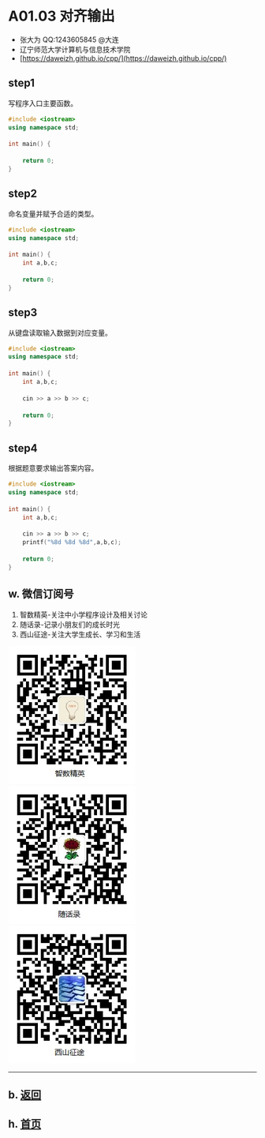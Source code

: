 # A01.03 对齐输出

- 张大为 QQ:1243605845 @大连
- 辽宁师范大学计算机与信息技术学院
- [https://daweizh.github.io/cpp/](https://daweizh.github.io/cpp/) 

## step1

写程序入口主要函数。

~~~cpp
#include <iostream>
using namespace std;

int main() {

    return 0;
}
~~~

## step2

命名变量并赋予合适的类型。

~~~cpp
#include <iostream>
using namespace std;

int main() {
    int a,b,c;

    return 0;
}
~~~

## step3

从键盘读取输入数据到对应变量。

~~~cpp
#include <iostream>
using namespace std;

int main() {
    int a,b,c;

    cin >> a >> b >> c;

    return 0;
}
~~~

## step4

根据题意要求输出答案内容。

~~~cpp
#include <iostream>
using namespace std;

int main() {
    int a,b,c;

    cin >> a >> b >> c;
    printf("%8d %8d %8d",a,b,c);

    return 0;
}
~~~

## w. 微信订阅号

1. 智数精英-关注中小学程序设计及相关讨论
2. 随话录-记录小朋友们的成长时光
2. 西山征途-关注大学生成长、学习和生活

![欢迎关注“智数精英”订阅号](../../assets/me/img/idea8.jpg)
![欢迎关注“随话录”订阅号](../../assets/me/img/shl8.jpg)
![欢迎关注“西山征途”订阅号](../../assets/me/img/xszt8.jpg)

----------

## b. [返回](../)
    
## h. [首页](../../)

 